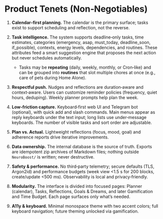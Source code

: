 # Product Tenets (Non‑Negotiables)

1. **Calendar‑first planning.** The calendar is the primary surface; tasks exist to support scheduling and reflection, not the reverse.

2. **Task intelligence.** The system supports deadline‑only tasks, time estimates, categories (emergency, asap, must_today, deadline_soon, if_possible), contexts, energy levels, dependencies, and routines. These attributes feed a smart suggestion engine that proposes the next action but never schedules automatically.
   - Tasks may be **repeating** (daily, weekly, monthly, or Cron‑like) and can be grouped into **routines** that slot multiple chores at once (e.g., care of pets during Home Alone).

3. **Respectful push.** Nudges and reflections are duration‑aware and context‑aware. Users can customize reminder policies (frequency, quiet hours, deduping). Weekly planner prompts help plan the week.

4. **Low‑friction capture.** Keyboard‑first web UI and Telegram bot (optional), with quick add and slash commands. Main menus appear as reply keyboards under the text input; long lists use under‑message keyboards. The number of visible tasks and sort order are adjustable.

5. **Plan vs. Actual.** Lightweight reflections (focus, mood, goal) and adherence reports drive iterative improvements.

6. **Data ownership.** The internal database is the source of truth. Exports are idempotent zip archives of Markdown files; nothing outside `NeuroBoost/` is written; never destructive.

7. **Safety & performance.** No third‑party telemetry; secure defaults (TLS, Argon2id) and performance budgets (week view <1.5 s for 200 blocks, create/update <500 ms). Observability is local and privacy‑friendly.

8. **Modularity.** The interface is divided into focused pages: Planner (calendar), Tasks, Reflections, Goals & Dreams, and later Gamification and Time Budget. Each page surfaces only what’s needed.

9. **A11y & keyboard.** Minimal monospace theme with two accent colors; full keyboard navigation; future theming unlocked via gamification.
